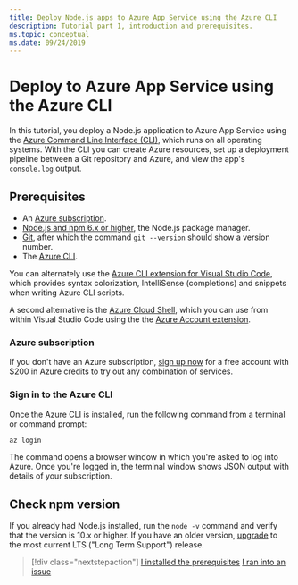 ```yaml
---
title: Deploy Node.js apps to Azure App Service using the Azure CLI
description: Tutorial part 1, introduction and prerequisites.
ms.topic: conceptual
ms.date: 09/24/2019
---
```


# Deploy to Azure App Service using the Azure CLI

In this tutorial, you deploy a Node.js application to Azure App Service using the [Azure Command Line Interface (CLI)](https://docs.microsoft.com/cli/azure/overview?view=azure-cli-latest), which runs on all operating systems. With the CLI you can create Azure resources, set up a deployment pipeline between a Git repository and Azure, and view the app's `console.log` output.

## Prerequisites

- An [Azure subscription](#azure-subscription).
- [Node.js and npm 6.x or higher](https://nodejs.org/en/download), the Node.js package manager.
- [Git](https://git-scm.com/downloads), after which the command `git --version` should show a version number.
- The [Azure CLI](https://docs.microsoft.com/cli/azure/install-azure-cli).

You can alternately use the [Azure CLI extension for Visual Studio Code](https://marketplace.visualstudio.com/items?itemName=ms-vscode.azurecli), which provides syntax colorization, IntelliSense (completions) and snippets when writing Azure CLI scripts.

A second alternative is the [Azure Cloud Shell](https://docs.microsoft.com/azure/cloud-shell/overview), which you can use from within Visual Studio Code using the the [Azure Account extension](https://marketplace.visualstudio.com/items?itemName=ms-vscode.azure-account).

### Azure subscription

If you don't have an Azure subscription, [sign up now](https://azure.microsoft.com/free/?utm_source=campaign&utm_campaign=vscode-tutorial-node-git&mktingSource=vscode-tutorial-node-git) for a free account with $200 in Azure credits to try out any combination of services.

### Sign in to the Azure CLI

Once the Azure CLI is installed, run the following command from a terminal or command prompt:

```bash
az login
```

The command opens a browser window in which you're asked to log into Azure. Once you're logged in, the terminal window shows JSON output with details of your subscription.

## Check npm version

If you already had Node.js installed, run the `node -v` command and verify that the version is 10.x or higher. If you have an older version, [upgrade](https://nodejs.org/en/download/) to the most current LTS ("Long Term Support") release.

> [!div class="nextstepaction"]
> [I installed the prerequisites](tutorial-vscode-azure-cli-node-02.md) [I ran into an issue](https://www.research.net/r/PWZWZ52?tutorial=node-deployment&step=getting-started)
